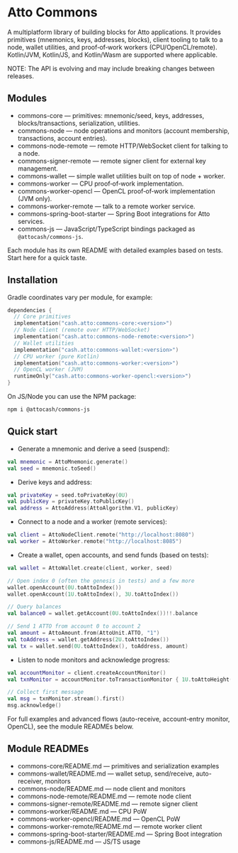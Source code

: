 # Atto Commons

A multiplatform library of building blocks for Atto applications. It provides primitives (mnemonics, keys, addresses, blocks), client tooling to talk to a node, wallet utilities, and proof‑of‑work workers (CPU/OpenCL/remote). Kotlin/JVM, Kotlin/JS, and Kotlin/Wasm are supported where applicable.

NOTE: The API is evolving and may include breaking changes between releases.

## Modules

- commons-core — primitives: mnemonic/seed, keys, addresses, blocks/transactions, serialization, utilities.
- commons-node — node operations and monitors (account membership, transactions, account entries).
- commons-node-remote — remote HTTP/WebSocket client for talking to a node.
- commons-signer-remote — remote signer client for external key management.
- commons-wallet — simple wallet utilities built on top of node + worker.
- commons-worker — CPU proof‑of‑work implementation.
- commons-worker-opencl — OpenCL proof‑of‑work implementation (JVM only).
- commons-worker-remote — talk to a remote worker service.
- commons-spring-boot-starter — Spring Boot integrations for Atto services.
- commons-js — JavaScript/TypeScript bindings packaged as `@attocash/commons-js`.

Each module has its own README with detailed examples based on tests. Start here for a quick taste.

## Installation

Gradle coordinates vary per module, for example:

```kotlin
dependencies {
  // Core primitives
  implementation("cash.atto:commons-core:<version>")
  // Node client (remote over HTTP/WebSocket)
  implementation("cash.atto:commons-node-remote:<version>")
  // Wallet utilities
  implementation("cash.atto:commons-wallet:<version>")
  // CPU worker (pure Kotlin)
  implementation("cash.atto:commons-worker:<version>")
  // OpenCL worker (JVM)
  runtimeOnly("cash.atto:commons-worker-opencl:<version>")
}
```

On JS/Node you can use the NPM package:

```sh
npm i @attocash/commons-js
```

## Quick start

- Generate a mnemonic and derive a seed (suspend):

```kotlin
val mnemonic = AttoMnemonic.generate()
val seed = mnemonic.toSeed()
```

- Derive keys and address:

```kotlin
val privateKey = seed.toPrivateKey(0U)
val publicKey = privateKey.toPublicKey()
val address = AttoAddress(AttoAlgorithm.V1, publicKey)
```

- Connect to a node and a worker (remote services):

```kotlin
val client = AttoNodeClient.remote("http://localhost:8080")
val worker = AttoWorker.remote("http://localhost:8085")
```

- Create a wallet, open accounts, and send funds (based on tests):

```kotlin
val wallet = AttoWallet.create(client, worker, seed)

// Open index 0 (often the genesis in tests) and a few more
wallet.openAccount(0U.toAttoIndex())
wallet.openAccount(1U.toAttoIndex(), 3U.toAttoIndex())

// Query balances
val balance0 = wallet.getAccount(0U.toAttoIndex())!!.balance

// Send 1 ATTO from account 0 to account 2
val amount = AttoAmount.from(AttoUnit.ATTO, "1")
val toAddress = wallet.getAddress(2U.toAttoIndex())
val tx = wallet.send(0U.toAttoIndex(), toAddress, amount)
```

- Listen to node monitors and acknowledge progress:

```kotlin
val accountMonitor = client.createAccountMonitor()
val txnMonitor = accountMonitor.toTransactionMonitor { 1U.toAttoHeight() }

// Collect first message
val msg = txnMonitor.stream().first()
msg.acknowledge()
```

For full examples and advanced flows (auto-receive, account-entry monitor, OpenCL), see the module READMEs below.

## Module READMEs

- commons-core/README.md — primitives and serialization examples
- commons-wallet/README.md — wallet setup, send/receive, auto-receiver, monitors
- commons-node/README.md — node client and monitors
- commons-node-remote/README.md — remote node client
- commons-signer-remote/README.md — remote signer client
- commons-worker/README.md — CPU PoW
- commons-worker-opencl/README.md — OpenCL PoW
- commons-worker-remote/README.md — remote worker client
- commons-spring-boot-starter/README.md — Spring Boot integration
- commons-js/README.md — JS/TS usage
